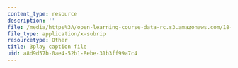 ```yaml
---
content_type: resource
description: ''
file: /media/https%3A/open-learning-course-data-rc.s3.amazonaws.com/18-01sc-single-variable-calculus-fall-2010/a8d9d57b0ae452b18ebe31b3ff99a7c4_ShGBRUx2ub8.vtt
file_type: application/x-subrip
resourcetype: Other
title: 3play caption file
uid: a8d9d57b-0ae4-52b1-8ebe-31b3ff99a7c4
---
```

